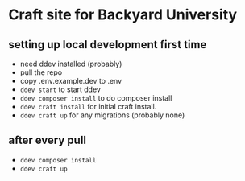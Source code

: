 # Craft site for Backyard University

## setting up local development first time

- need ddev installed (probably)
- pull the repo
- copy .env.example.dev to .env
- `ddev start` to start ddev
- `ddev composer install` to do composer install
- `ddev craft install` for initial craft install.
- `ddev craft up` for any migrations (probably none)

## after every pull

- `ddev composer install`
- `ddev craft up`
